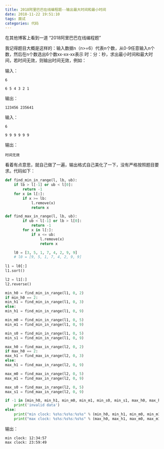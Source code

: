 ```yaml
---
title: 2018阿里巴巴在线编程题--输出最大时间和最小时间
date: 2018-11-22 19:51:10
tags: 面试
categories: 代码
---
```


在其他博客上看到一道 “2018阿里巴巴在线编程题”

我记得题目大概是这样的：输入数据n（n>=6）代表n个数，从0-9任意输入n个数，然后在n个数选出6个数xx-xx-xx表示 时：分：秒，求出最小时间和最大时间，若时间无效，则输出时间无效，例如：

输入：

```shell
6

6 5 4 3 2 1
```

输出：

```shell
123456 235641
```

输入：

```shell
6

9 9 9 9 9 9
```

输出：

```shell
时间无效
```

看着有点意思，就自己做了一遍，输出格式自己美化了一下，没有严格按照题目要求。代码如下：

```python
def find_min_in_range(l, lb, ub):
    if lb > l[-1] or ub < l[0]:
        return -1
    for x in l[:]:
        if x >= lb:
            l.remove(x)
            return x

def find_max_in_range(l, lb, ub):
        if ub < l[-1] or lb > l[0]:
            return -1
        for x in l[:]:
            if x <= ub:
                l.remove(x)
                return x

    l0 = [3, 5, 1, 7, 4, 2, 9, 9]
    # l0 = [9, 5, 1, 7, 4, 2, 9, 9]
    
l1 = l0[:]
l1.sort()

l2 = l1[:]
l2.reverse()

min_h0 = find_min_in_range(l1, 0, 2)
if min_h0 == 2:
min_h1 = find_min_in_range(l1, 0, 3)
else:
min_h1 = find_min_in_range(l1, 0, 9)

min_m0 = find_min_in_range(l1, 0, 5)
min_m1 = find_min_in_range(l1, 0, 9)

min_s0 = find_min_in_range(l1, 0, 5)
min_s1 = find_min_in_range(l1, 0, 9)

max_h0 = find_max_in_range(l2, 0, 2)
if max_h0 == 2:
max_h1 = find_max_in_range(l2, 0, 3)
else:
max_h1 = find_max_in_range(l2, 0, 9)

max_m0 = find_max_in_range(l2, 0, 5)
max_m1 = find_max_in_range(l2, 0, 9)

max_s0 = find_max_in_range(l2, 0, 5)
max_s1 = find_max_in_range(l2, 0, 9)

if -1 in [min_h0, min_h1, min_m0, min_m1, min_s0, min_s1, max_h0, max_h1, max_m0, max_m1, max_s0, max_s1]:
    print('invalid data')
else:
    print("min clock: %s%s:%s%s:%s%s" % (min_h0, min_h1, min_m0, min_m1, min_s0, min_s1))
    print("max clock: %s%s:%s%s:%s%s" % (max_h0, max_h1, max_m0, max_m1, max_s0, max_s1))
```

输出：

```shell
min clock: 12:34:57
max clock: 23:59:49
```
